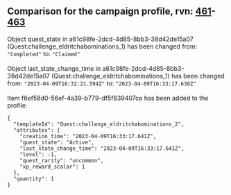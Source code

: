 ## Comparison for the campaign profile, rvn: [461](https://github.com/PRO100KatYT/FortniteProfileRevisions/tree/main/profiles/campaign/461%20campaign.json)-[463](https://github.com/PRO100KatYT/FortniteProfileRevisions/tree/main/profiles/campaign/463%20campaign.json)

Object quest_state in a61c98fe-2dcd-4d85-8bb3-38d42de15a07 (Quest:challenge_eldritchabominations_1) has been changed from: `"Completed"` to: `"Claimed"`
<br><br>
Object last_state_change_time in a61c98fe-2dcd-4d85-8bb3-38d42de15a07 (Quest:challenge_eldritchabominations_1) has been changed from: `"2023-04-09T16:32:21.594Z"` to: `"2023-04-09T16:33:17.636Z"`
<br><br>
Item f6ef58d0-56ef-4a39-b779-df5f839407ce has been added to the profile:

```
{
  "templateId": "Quest:challenge_eldritchabominations_2",
  "attributes": {
    "creation_time": "2023-04-09T16:33:17.641Z",
    "quest_state": "Active",
    "last_state_change_time": "2023-04-09T16:33:17.641Z",
    "level": -1,
    "quest_rarity": "uncommon",
    "xp_reward_scalar": 1
  },
  "quantity": 1
}
```

<br><br>
